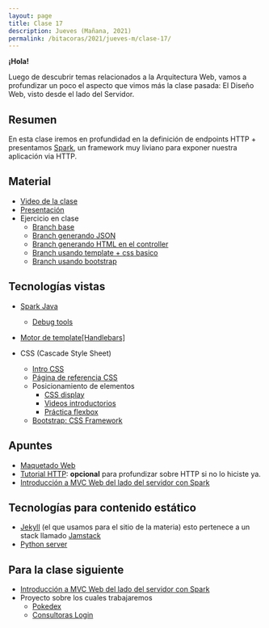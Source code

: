 ```yaml
---
layout: page
title: Clase 17
description: Jueves (Mañana, 2021)
permalink: /bitacoras/2021/jueves-m/clase-17/
---
```


**¡Hola!**

Luego de descubrir temas relacionados a la Arquitectura Web, vamos a profundizar un poco el aspecto que vimos más la clase pasada: El Diseño Web, visto desde el lado del Servidor.

## Resumen

En esta clase iremos en profundidad en la definición de endpoints HTTP + presentamos [Spark](http://sparkjava.com/), un framework muy liviano para exponer nuestra aplicación via HTTP.

## Material

- [Video de la clase](https://www.youtube.com/watch?v=Wt5pAmyHvUo)
- [Presentación](https://docs.google.com/presentation/d/11M2PMeCoLOwde20E0PFVfCz-cWZvPHX25SQAystvbIY/edit?usp=sharing)
- Ejercicio en clase
  - [Branch base](https://github.com/dds-utn/spark-web-proof-of-concept/tree/pokemon)
  - [Branch generando JSON](https://github.com/dds-utn/spark-web-proof-of-concept/tree/pokemon-api)
  - [Branch generando HTML en el controller](https://github.com/dds-utn/spark-web-proof-of-concept/tree/pokemon-step-1)
  - [Branch usando template + css basico](https://github.com/dds-utn/spark-web-proof-of-concept/tree/css-basico)
  - [Branch usando bootstrap](https://github.com/dds-utn/spark-web-proof-of-concept/tree/bootstrap-css)


## Tecnologías vistas

- [Spark Java](http://sparkjava.com/documentation)
  - [Debug tools](https://github.com/perwendel/spark-debug-tools)

- [Motor de template[Handlebars]](https://handlebarsjs.com/guide/)

- CSS (Cascade Style Sheet)
  - [Intro CSS](https://www.w3schools.com/css/css_intro.asp)
  - [Página de referencia CSS](https://css-tricks.com/almanac/)
  - Posicionamiento de elementos
    - [CSS display](https://www.w3schools.com/css/css_display_visibility.asp)
    - [Videos introductorios](https://flexbox.io/)
    - [Práctica flexbox](https://flexboxfroggy.com/#es)
  - [Bootstrap: CSS Framework](https://getbootstrap.com/docs/5.1/getting-started/introduction/)

## Apuntes

- [Maquetado Web](https://docs.google.com/document/d/1UoEb9bzut-nMmB6wxDUVND3V8EymNFgOsw7Hka6EEkc/edit#heading=h.6ew85j4snou0)
- [Tutorial HTTP](https://github.com/flbulgarelli/http-tutorial/tree/master/tutorial/es): **opcional** para profundizar sobre HTTP si no lo hiciste ya.
- [Introducción a MVC Web del lado del servidor con Spark](https://docs.google.com/document/d/1EFxqHstgtZ5jI5_plso6nfhvSXXcaT4iyE1qaZuPtXg/edit?usp=sharing)

## Tecnologías para contenido estático

* [Jekyll](https://jekyllrb.com/) (el que usamos para el sitio de la materia) esto pertenece a un stack llamado [Jamstack](https://jamstack.org/)
* [Python server](https://www.hackerearth.com/practice/notes/simple-http-server-in-python/#:~:text=Python%20comes%20with%20a%20built,system%20into%20a%20web%20server.)

## Para la clase siguiente

- [Introducción a MVC Web del lado del servidor con Spark](https://docs.google.com/document/d/1EFxqHstgtZ5jI5_plso6nfhvSXXcaT4iyE1qaZuPtXg/edit?usp=sharing)
- Proyecto sobre los cuales trabajaremos
  - [Pokedex](https://github.com/dds-utn/spark-web-proof-of-concept/tree/bootstrap-css)
  - [Consultoras Login](https://github.com/dds-utn/spark-web-proof-of-concept/tree/consultoras-login)
